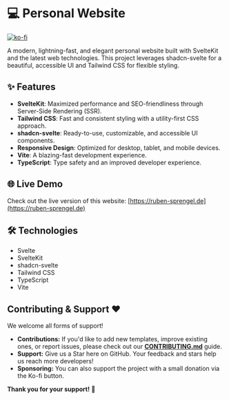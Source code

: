 # 💻 Personal Website

[![ko-fi](https://ko-fi.com/img/githubbutton_sm.svg)](https://ko-fi.com/rubensprengel)

A modern, lightning-fast, and elegant personal website built with SvelteKit and the latest web technologies. This project leverages shadcn-svelte for a beautiful, accessible UI and Tailwind CSS for flexible styling.

## ✨ Features
- **SvelteKit**: Maximized performance and SEO-friendliness through Server-Side Rendering (SSR).
- **Tailwind CSS**: Fast and consistent styling with a utility-first CSS approach.
- **shadcn-svelte**: Ready-to-use, customizable, and accessible UI components.
- **Responsive Design**: Optimized for desktop, tablet, and mobile devices.
- **Vite**: A blazing-fast development experience.
- **TypeScript**: Type safety and an improved developer experience.

## 🌐 Live Demo

Check out the live version of this website: [https://ruben-sprengel.de](https://ruben-sprengel.de)

## 🛠️ Technologies

- Svelte
- SvelteKit
- shadcn-svelte
- Tailwind CSS
- TypeScript
- Vite

## Contributing & Support ❤️

We welcome all forms of support!

- **Contributions:** If you'd like to add new templates, improve existing ones, or report issues, please check out our **[CONTRIBUTING.md](CONTRIBUTING.md)** guide.
- **Support:** Give us a Star here on GitHub. Your feedback and stars help us reach more developers!
- **Sponsoring:** You can also support the project with a small donation via the Ko-fi button.

**Thank you for your support!** 🙏